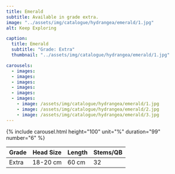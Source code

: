 ```yaml
---
title: Emerald
subtitle: Available in grade extra.
image: "../assets/img/catalogue/hydrangea/emerald/1.jpg"
alt: Keep Exploring

caption: 
  title: Emerald
  subtitle: "Grade: Extra"
  thumbnail: "../assets/img/catalogue/hydrangea/emerald/1.jpg"

carousels:
  - images: 
  - images: 
  - images:
  - images:  
  - images: 
  - images: 
    - image: /assets/img/catalogue/hydrangea/emerald/1.jpg
    - image: /assets/img/catalogue/hydrangea/emerald/2.jpg
    - image: /assets/img/catalogue/hydrangea/emerald/3.jpg
---
```


{% include carousel.html height="100" unit="%" duration="99" number="6" %}

| Grade | Head Size | Length | Stems/QB |
|-------|-----------|--------|----------|
| Extra |  18-20 cm | 60 cm  |    32    |